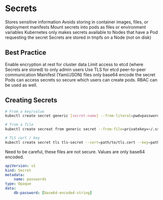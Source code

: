 # Secrets

Stores sensitive information
Avoids storing in container images, files, or deployment manifests
Mount secrets into pods as files or environment variables
Kubernetes only makes secrets available to Nodes that have a Pod requesting the secret
Secrets are stored in tmpfs on a Node (not on disk)

## Best Practice
Enable encryption at rest for cluster data
Limit access to etcd (where Secrets are stored) to only admin users
Use TLS for etcd peer-to-peer communication
Mainifest (Yaml/JSON) files only base64 encode the secret
Pods can access secrets so secure which users can create pods.  RBAC can be used as well.


## Creating Secrets

```bash
# From a key/value
kubectl create secret generic [secret-name] --from-literal=pwd=password1234

# from a file
kubectl create secreat from generic secret --from-file=privatekey=~/.ssh/id_rsa

# TLS cert / key
kubectl create secret tls tls-secret --cert=path/to/tls.cert --key=path/to/tls.key
```

Need to be careful, these files are not secure.
Values are only base64 encoded.

```yaml
apiVersion: v1
kind: Secret
metadata:
    name: passwords
type: Opaque
data:
    db-password: [base64-encoded-string]
```
